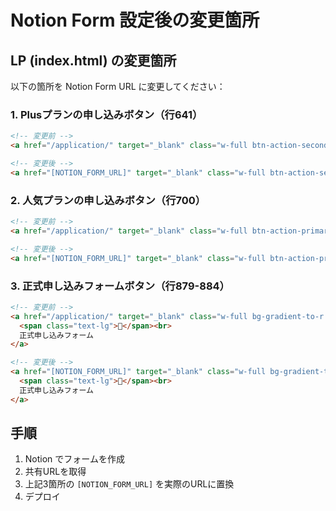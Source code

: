 # Notion Form 設定後の変更箇所

## LP (index.html) の変更箇所

以下の箇所を Notion Form URL に変更してください：

### 1. Plusプランの申し込みボタン（行641）
```html
<!-- 変更前 -->
<a href="/application/" target="_blank" class="w-full btn-action-secondary py-4 text-lg font-bold">📝 お申し込み</a>

<!-- 変更後 -->
<a href="[NOTION_FORM_URL]" target="_blank" class="w-full btn-action-secondary py-4 text-lg font-bold">📝 お申し込み</a>
```

### 2. 人気プランの申し込みボタン（行700）
```html
<!-- 変更前 -->
<a href="/application/" target="_blank" class="w-full btn-action-primary py-4 text-lg font-bold pulse-action">🔥 人気プラン<br>で申し込み</a>

<!-- 変更後 -->
<a href="[NOTION_FORM_URL]" target="_blank" class="w-full btn-action-primary py-4 text-lg font-bold pulse-action">🔥 人気プラン<br>で申し込み</a>
```

### 3. 正式申し込みフォームボタン（行879-884）
```html
<!-- 変更前 -->
<a href="/application/" target="_blank" class="w-full bg-gradient-to-r from-blue-500 to-purple-600 hover:from-blue-600 hover:to-purple-700 text-white font-bold py-3 px-4 rounded-lg transition-all transform hover:scale-105 shadow-lg mt-2 block text-center">
  <span class="text-lg">📝</span><br>
  正式申し込みフォーム
</a>

<!-- 変更後 -->
<a href="[NOTION_FORM_URL]" target="_blank" class="w-full bg-gradient-to-r from-blue-500 to-purple-600 hover:from-blue-600 hover:to-purple-700 text-white font-bold py-3 px-4 rounded-lg transition-all transform hover:scale-105 shadow-lg mt-2 block text-center">
  <span class="text-lg">📝</span><br>
  正式申し込みフォーム
</a>
```

## 手順
1. Notion でフォームを作成
2. 共有URLを取得
3. 上記3箇所の `[NOTION_FORM_URL]` を実際のURLに置換
4. デプロイ